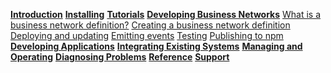 **[Introduction](../introduction/introduction.html)**
**[Installing](../installing/installing-index.html)**
**[Tutorials](../tutorials/tutorials.html)**
**[Developing Business Networks](../business-network/business-network-index.html)**
[What is a business network definition?](../business-network/businessnetworkdefinition.html)
[Creating a business network definition](../business-network/bnd-create.html)
[Deploying and updating](../business-network/bnd-deploy.html)
[Emitting events](../business-network/publishing-events.html)
[Testing](../business-network/testing.html)
[Publishing to npm](../business-network/bnd-publish.html)
**[Developing Applications](../applications/applications-index.html)**
**[Integrating Existing Systems](../integrating/integrating-index.html)**
**[Managing and Operating](../managing/managingindex.html)**
**[Diagnosing Problems](../problems/diagnostics.html)**
**[Reference](../reference/MeetTheModules.html)**
**[Support](../support/index.html)**
